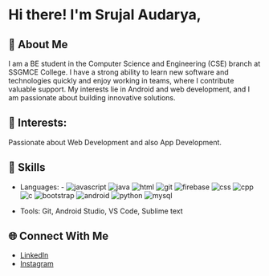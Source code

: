 # Hi there! I'm Srujal Audarya,

## 🌟 About Me
I am a BE student in the Computer Science and Engineering (CSE) branch at SSGMCE College. I have a strong ability to learn new software and technologies quickly and enjoy working in teams, where I contribute valuable support. My interests lie in Android and web development, and I am passionate about building innovative solutions.

## 🚀 Interests: 
Passionate about Web Development and also App Development.

## 🚀 Skills
- Languages: - ![javascript](https://github.com/user-attachments/assets/3e0a9ae1-f11f-4e5f-9556-69054778d3dd)
![java](https://github.com/user-attachments/assets/43c2bdc5-7025-4924-a207-01b8704974b2)
![html](https://github.com/user-attachments/assets/df2ba0b5-7bfd-4568-b7b4-cad038173958)
![git](https://github.com/user-attachments/assets/3851568c-06f4-48cb-bbbd-3b54810f696c)
![firebase](https://github.com/user-attachments/assets/9ff5572e-bdb2-41b5-bbd9-0c29c9d0af6f)
![css](https://github.com/user-attachments/assets/1cfe6236-ddc7-47ce-b314-c3e7a86a60a2)
![cpp](https://github.com/user-attachments/assets/46f7973a-811c-41bc-89f2-143ec5bddae6)
![c](https://github.com/user-attachments/assets/20d65701-6a93-4206-bb91-5a15cef49a50)
![bootstrap](https://github.com/user-attachments/assets/4c1fb1d1-de36-40d5-8c4a-6ad4fa2e1606)
![android](https://github.com/user-attachments/assets/811a5520-560e-41bd-b00e-05f4814b5009)
![python](https://github.com/user-attachments/assets/e2b7f3a7-3396-43da-bce5-55f5835c4b3e)
![mysql](https://github.com/user-attachments/assets/ebbef989-13dc-4b1e-9069-b2daa93e657a)

- Tools: Git, Android Studio, VS Code, Sublime text



## 🌐 Connect With Me
- [LinkedIn](https://linkedin.com/in/srujal-audarya)
- [Instagram](https://www.instagram.com/)
